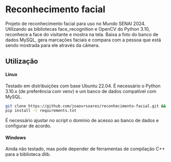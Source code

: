 # Reconhecimento facial

Projeto de reconhecimento facial para uso no Mundo SENAI 2024. Utilizando as bibliotecas face_recognition e OpenCV do Python 3.10, reconhece a face do visitante e mostra na tela.
Baixa a foto do banco de dados MySQL, gera marcações faciais e compara com a pessoa que está sendo mostrada para ele através da câmera.

## Utilização

#### Linux
Testado em distribuições com base Ubuntu 22.04.
É necessário o Python 3.10.x (de preferência com venv) e um banco de dados compatível com MySQL.
```bash
git clone https://github.com/joaovrsoares/reconhecimento-facial.git && cd reconhecimento-facial/
pip install -r requirements.txt
```
É necessário ajustar no script o domínio de acesso ao banco de dados e configurar de acordo.
#### Windows
Ainda não testado, mas pode depender de ferramentas de compilação C++ para a biblioteca dlib.